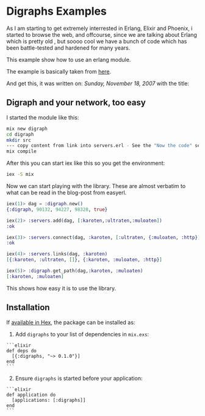 # Digraphs Examples

As I am starting to get extremely interrested in Erlang, Elixir and Phoenix, 
i started to browse the web, and offcourse, since we are talking about
Erlang which is pretty old , but soooo cool we have a bunch of code which has
been battle-tested and hardened for many years.

This example show how to use an erlang module.

The example is basically taken from [here](http://easyerl.blogspot.com.br/2007/11/digraph-and-your-network-too-easy.html).

And get this, it was written on: *Sunday, November 18, 2007* with the title:

## Digraph and your network, too easy


I started the module like this:
```bash
mix new digraph
cd digraph
mkdir src
--- copy content from link into servers.erl - See the "Now the code" section.
mix compile
```

After this you can start iex like this so you get the environment:
```bash
iex -S mix
```

Now we can start playing with the library.
These are almost verbatim to what can be read in the blog-post from easyerl.


```elixir
iex(1)> dag = :digraph.new()
{:digraph, 90132, 94227, 98328, true}

iex(2)> :servers.add(dag, [:karoten,:ultraten,:muloaten])
:ok

iex(3)> :servers.connect(dag, :karoten, [:ultraten, {:muloaten, :http}])
:ok

iex(4)> :servers.links(dag, :karoten)                                   
[{:karoten, :ultraten, []}, {:karoten, :muloaten, :http}]

iex(5)> :digraph.get_path(dag,:karoten, :muloaten)
[:karoten, :muloaten]
```

This shows how easy it is to use the library.


## Installation

If [available in Hex](https://hex.pm/docs/publish), the package can be installed as:

  1. Add `digraphs` to your list of dependencies in `mix.exs`:

    ```elixir
    def deps do
      [{:digraphs, "~> 0.1.0"}]
    end
    ```

  2. Ensure `digraphs` is started before your application:

    ```elixir
    def application do
      [applications: [:digraphs]]
    end
    ```

